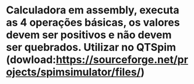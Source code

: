 # Calculadora em assembly, executa as 4 operações básicas, os valores devem ser positivos e não devem ser quebrados. Utilizar no QTSpim (dowload:https://sourceforge.net/projects/spimsimulator/files/)
